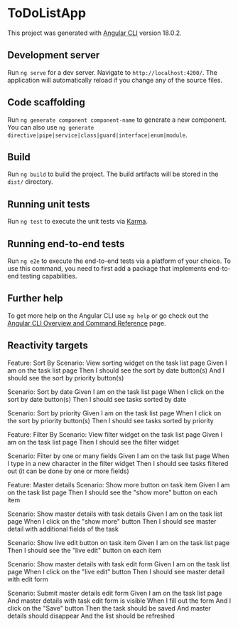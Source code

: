 # ToDoListApp

This project was generated with [Angular CLI](https://github.com/angular/angular-cli) version 18.0.2.

## Development server

Run `ng serve` for a dev server. Navigate to `http://localhost:4200/`. The application will automatically reload if you change any of the source files.

## Code scaffolding

Run `ng generate component component-name` to generate a new component. You can also use `ng generate directive|pipe|service|class|guard|interface|enum|module`.

## Build

Run `ng build` to build the project. The build artifacts will be stored in the `dist/` directory.

## Running unit tests

Run `ng test` to execute the unit tests via [Karma](https://karma-runner.github.io).

## Running end-to-end tests

Run `ng e2e` to execute the end-to-end tests via a platform of your choice. To use this command, you need to first add a package that implements end-to-end testing capabilities.

## Further help

To get more help on the Angular CLI use `ng help` or go check out the [Angular CLI Overview and Command Reference](https://angular.dev/tools/cli) page.

## Reactivity targets

Feature: Sort By
Scenario: View sorting widget on the task list page
Given I am on the task list page
Then I should see the sort by date button(s)
And I should see the sort by priority button(s)

Scenario: Sort by date
Given I am on the task list page
When I click on the sort by date button(s)
Then I should see tasks sorted by date

Scenario: Sort by priority
Given I am on the task list page
When I click on the sort by priority button(s)
Then I should see tasks sorted by priority

Feature: Filter By
Scenario: View filter widget on the task list page
Given I am on the task list page
Then I should see the filter widget

Scenario: Filter by one or many fields
Given I am on the task list page
When I type in a new character in the filter widget
Then I should see tasks filtered out (it can be done by one or more fields)

Feature: Master details
Scenario: Show more button on task item
Given I am on the task list page
Then I should see the "show more" button on each item

Scenario: Show master details with task details
Given I am on the task list page
When I click on the "show more" button
Then I should see master detail with additional fields of the task

Scenario: Show live edit button on task item
Given I am on the task list page
Then I should see the "live edit" button on each item

Scenario: Show master details with task edit form
Given I am on the task list page
When I click on the "live edit" button
Then I should see master detail with edit form

Scenario: Submit master details edit form
Given I am on the task list page
And master details with task edit form is visible
When I fill out the form
And I click on the "Save" button
Then the task should be saved
And master details should disappear
And the list should be refreshed
